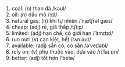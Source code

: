 1. coal: (n) than đá /kəʊl/
2. oil: (n) dầu mỏ /ɔɪl/
3. natural gas: (n) khí tự nhiên /ˈnætʃrəl gæs/
4. cheap: (adj) rẻ, giá thấp /tʃiːp/
5. limited: (adj) hạn chế, có giới hạn /ˈlɪmɪtɪd/
6. run out: (v) cạn kiệt, hết /rʌn aʊt/
7. available: (adj) sẵn có, có sẵn /əˈveɪləbl/
8. rely on: (v) phụ thuộc vào, dựa vào /rɪˈlaɪ ɒn/
9. better: (adj) tốt hơn /ˈbetə/